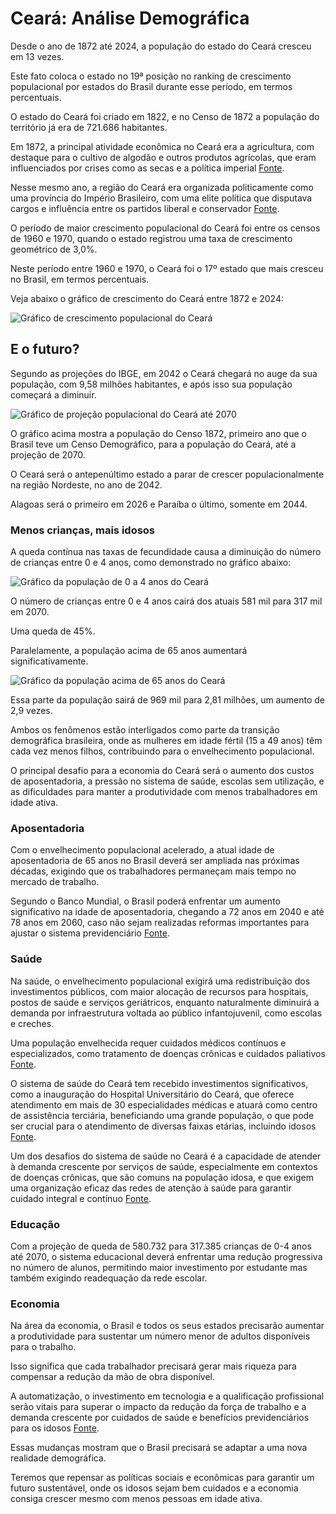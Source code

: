 # Ceará: Análise Demográfica

Desde o ano de 1872 até 2024, a população do estado do Ceará cresceu em 13 vezes.

Este fato coloca o estado no 19ª posição no ranking de crescimento populacional por estados do Brasil durante esse período, em termos percentuais.

O estado do Ceará foi criado em 1822, e no Censo de 1872 a população do território já era de 721.686 habitantes.

Em 1872, a principal atividade econômica no Ceará era a agricultura, com destaque para o cultivo de algodão e outros produtos agrícolas, que eram influenciados por crises como as secas e a política imperial  [Fonte](https://repositorio.ufc.br/bitstream/riufc/2876/1/2006_Dis_GRMenezes.pdf).

Nesse mesmo ano, a região do Ceará era organizada politicamente como uma província do Império Brasileiro, com uma elite política que disputava cargos e influência entre os partidos liberal e conservador  [Fonte](https://repositorio.ufc.br/bitstream/riufc/2876/1/2006_Dis_GRMenezes.pdf).

O período de maior crescimento populacional do Ceará foi entre os censos de 1960 e 1970, quando o estado registrou uma taxa de crescimento geométrico de 3,0%.

Neste período entre 1960 e 1970, o Ceará foi o 17º estado que mais cresceu no Brasil, em termos percentuais.

Veja abaixo o gráfico de crescimento do Ceará entre 1872 e 2024:

![Gráfico de crescimento populacional do Ceará](D:\jornalera-marista\censo-2022\dados\estados\graphs_pop_2024\Ceará.png)

## E o futuro?

Segundo as projeções do IBGE, em 2042 o Ceará chegará no auge da sua população, com 9,58 milhões habitantes, e após isso sua população começará a diminuir.

![Gráfico de projeção populacional do Ceará até 2070](D:\jornalera-marista\censo-2022\dados\estados\graficos_populacao_estados_2070\Ceará.png)

O gráfico acima mostra a população do Censo 1872, primeiro ano que o Brasil teve um Censo Demográfico, para a população do Ceará, até a projeção de 2070.

O Ceará será o antepenúltimo estado a parar de crescer populacionalmente na região Nordeste, no ano de 2042.

Alagoas será o primeiro em 2026 e Paraíba o último, somente em 2044.

### Menos crianças, mais idosos

A queda contínua nas taxas de fecundidade causa a diminuição do número de crianças entre 0 e 4 anos, como demonstrado no gráfico abaixo:

![Gráfico da população de 0 a 4 anos do Ceará](D:\jornalera-marista\censo-2022\dados\estados\populacao_graficos_0_4_anos\estado_Ceará.png)

O número de crianças entre 0 e 4 anos cairá dos atuais 581 mil para 317 mil em 2070.

Uma queda de 45%.

Paralelamente, a população acima de 65 anos aumentará significativamente.

![Gráfico da população acima de 65 anos do Ceará](D:\jornalera-marista\censo-2022\dados\estados\populacao_graficos_acima_65\estado_Ceará_acima_65.png)

Essa parte da população sairá de 969 mil para 2,81 milhões, um aumento de 2,9 vezes.

Ambos os fenômenos estão interligados como parte da transição demográfica brasileira, onde as mulheres em idade fértil (15 a 49 anos) têm cada vez menos filhos, contribuindo para o envelhecimento populacional.

O principal desafio para a economia do Ceará será o aumento dos custos de aposentadoria, a pressão no sistema de saúde, escolas sem utilização, e as dificuldades para manter a produtividade com menos trabalhadores em idade ativa.

### Aposentadoria

Com o envelhecimento populacional acelerado, a atual idade de aposentadoria de 65 anos no Brasil deverá ser ampliada nas próximas décadas, exigindo que os trabalhadores permaneçam mais tempo no mercado de trabalho.

Segundo o Banco Mundial, o Brasil poderá enfrentar um aumento significativo na idade de aposentadoria, chegando a 72 anos em 2040 e até 78 anos em 2060, caso não sejam realizadas reformas importantes para ajustar o sistema previdenciário [Fonte](https://www.migalhas.com.br/depeso/413353/futuro-da-aposentadoria-no-brasil-preparados-para-trabalhar-ate-78).

### Saúde

Na saúde, o envelhecimento populacional exigirá uma redistribuição dos investimentos públicos, com maior alocação de recursos para hospitais, postos de saúde e serviços geriátricos, enquanto naturalmente diminuirá a demanda por infraestrutura voltada ao público infantojuvenil, como escolas e creches.

Uma população envelhecida requer cuidados médicos contínuos e especializados, como tratamento de doenças crônicas e cuidados paliativos [Fonte](https://institutodelongevidade.org/longevidade-e-saude/envelhecimento-dos-brasileiros).

O sistema de saúde do Ceará tem recebido investimentos significativos, como a inauguração do Hospital Universitário do Ceará, que oferece atendimento em mais de 30 especialidades médicas e atuará como centro de assistência terciária, beneficiando uma grande população, o que pode ser crucial para o atendimento de diversas faixas etárias, incluindo idosos [Fonte](https://www.gov.br/saude/pt-br/assuntos/noticias/2025/marco/no-ceara-governo-federal-implanta-pacote-de-acoes-para-reduzir-o-tempo-de-espera-no-sus).

Um dos desafios do sistema de saúde no Ceará é a capacidade de atender à demanda crescente por serviços de saúde, especialmente em contextos de doenças crônicas, que são comuns na população idosa, e que exigem uma organização eficaz das redes de atenção à saúde para garantir cuidado integral e contínuo [Fonte](https://bvsms.saude.gov.br/bvs/publicacoes/estrategias_cuidado_pessoa_doenca_cronica_cab35.pdf).

### Educação

Com a projeção de queda de 580.732 para 317.385 crianças de 0-4 anos até 2070, o sistema educacional deverá enfrentar uma redução progressiva no número de alunos, permitindo maior investimento por estudante mas também exigindo readequação da rede escolar.

### Economia

Na área da economia, o Brasil e todos os seus estados precisarão aumentar a produtividade para sustentar um número menor de adultos disponíveis para o trabalho.

Isso significa que cada trabalhador precisará gerar mais riqueza para compensar a redução da mão de obra disponível.

A automatização, o investimento em tecnologia e a qualificação profissional serão vitais para superar o impacto da redução da força de trabalho e a demanda crescente por cuidados de saúde e benefícios previdenciários para os idosos [Fonte](https://talentosenior.com.br/os-impactos-do-envelhecimento-populacional-na-economia-do-brasil-desafios-e-oportunidades).

Essas mudanças mostram que o Brasil precisará se adaptar a uma nova realidade demográfica.

Teremos que repensar as políticas sociais e econômicas para garantir um futuro sustentável, onde os idosos sejam bem cuidados e a economia consiga crescer mesmo com menos pessoas em idade ativa.
